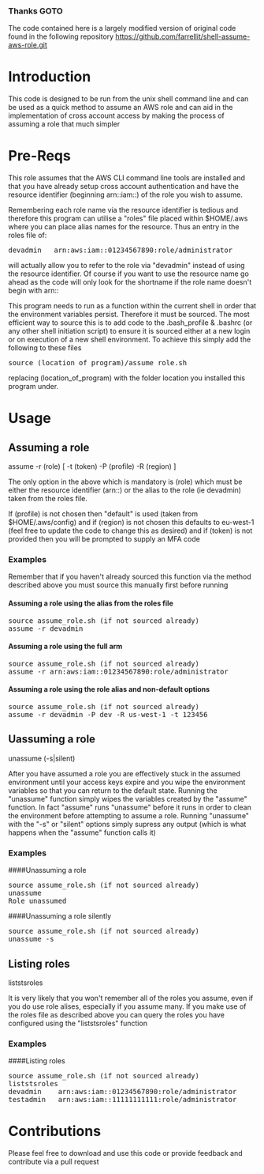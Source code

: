 
### Thanks GOTO 

The code contained here is a largely modified version of original code found in the following repository
https://github.com/farrellit/shell-assume-aws-role.git

# Introduction

This code is designed to be run from the unix shell command line and can be used as a quick method to assume an AWS role and can aid in the implementation of cross account access by making the process of assuming a role that much simpler

# Pre-Reqs

This role assumes that the AWS CLI command line tools are installed and that you have already setup cross account authentication and have the resource identifier (beginning arn::iam::) of the role you wish to assume.

Remembering each role name via the resource identifier is tedious and therefore this program can utilise a "roles" file placed within $HOME/.aws where you can place alias names for the resource.  Thus an entry in the roles file of:

<pre>
devadmin   arn:aws:iam::01234567890:role/administrator
</pre>

will actually allow you to refer to the role via "devadmin" instead of using the resource identifier.  Of course if you want to use the resource name go ahead as the code will only look for the shortname if the role name doesn't begin with arn::

This program needs to run as a function within the current shell in order that the environment variables persist.  Therefore it must be sourced.  The most efficient way to source this is to add code to the .bash_profile & .bashrc (or any other shell initiation script) to ensure it is sourced either at a new login or on execution of a new shell environment.   To achieve this simply add the following to these files
<pre>
source (location_of_program)/assume_role.sh
</pre>
replacing (location_of_program) with the folder location you installed this program under.

# Usage
 
## Assuming a role

assume -r (role) [ -t (token) -P (profile) -R (region) ]

The only option in the above which is mandatory is (role) which must be either the resource identifier (arn::) or the alias to the role (ie devadmin) taken from the roles file.  

If (profile) is not chosen then "default" is used (taken from $HOME/.aws/config) and if (region) is not chosen this defaults to eu-west-1 (feel free to update the code to change this as desired) and if (token) is not provided then you will be prompted to supply an MFA code
 
### Examples
Remember that if you haven't already sourced this function via the method described above you must source this manually first before running

#### Assuming a role using the alias from the roles file
<pre>
source assume_role.sh (if not sourced already)
assume -r devadmin
</pre>

#### Assuming a role using the full arm
<pre>
source assume_role.sh (if not sourced already)
assume -r arn:aws:iam::01234567890:role/administrator
</pre>

#### Assuming a role using the role alias and non-default options
<pre>
source assume_role.sh (if not sourced already)
assume -r devadmin -P dev -R us-west-1 -t 123456
</pre>

## Uassuming a role

unassume (-s|silent)

After you have assumed a role you are effectively stuck in the assumed environment until your access keys expire and you wipe the environment variables so that you can return to the default state.  Running the "unassume" function simply wipes the variables created by the "assume" function.  In fact "assume" runs "unassume" before it runs in order to clean the environment before attempting to assume a role.  Running "unassume" with the "-s" or "silent" options simply supress any output (which is what happens when the "assume" function calls it)

### Examples
####Unassuming a role
<pre>
source assume_role.sh (if not sourced already)
unassume
Role unassumed
</pre>

####Unassuming a role silently
<pre>
source assume_role.sh (if not sourced already)
unassume -s
</pre>

## Listing roles

liststsroles

It is very likely that you won't remember all of the roles you assume, even if you do use role alises, especially if you assume many.  If you make use of the roles file as described above you can query the roles you have configured using the "liststsroles" function

### Examples
####Listing roles
<pre>
source assume_role.sh (if not sourced already)
liststsroles
devadmin	arn:aws:iam::01234567890:role/administrator
testadmin	arn:aws:iam::11111111111:role/administrator
</pre>

# Contributions

Please feel free to download and use this code or provide feedback and contribute via a pull request
